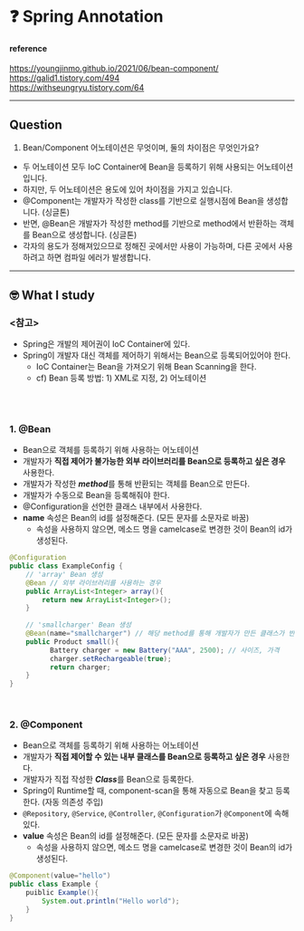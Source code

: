 # :question: Spring Annotation

#### reference
https://youngjinmo.github.io/2021/06/bean-component/<br>
https://galid1.tistory.com/494<br>
https://withseungryu.tistory.com/64
<hr>

## Question
1. Bean/Component 어노테이션은 무엇이며, 둘의 차이점은 무엇인가요?
- 두 어노테이션 모두 IoC Container에 Bean을 등록하기 위해 사용되는 어노테이션입니다.
- 하지만, 두 어노테이션은 용도에 있어 차이점을 가지고 있습니다.
- @Component는 개발자가 작성한 class를 기반으로 실행시점에 Bean을 생성합니다. (싱글톤) 
- 반면, @Bean은 개발자가 작성한 method를 기반으로 method에서 반환하는 객체를 Bean으로 생성합니다. (싱글톤)
- 각자의 용도가 정해져있으므로 정해진 곳에서만 사용이 가능하며, 다른 곳에서 사용하려고 하면 컴파일 에러가 발생합니다.
<hr>

## :nerd_face:	What I study

### <참고>
- Spring은 개발의 제어권이 IoC Container에 있다.
- Spring이 개발자 대신 객체를 제어하기 위해서는 Bean으로 등록되어있어야 한다.
  - IoC Container는 Bean을 가져오기 위해 Bean Scanning을 한다.
  - cf) Bean 등록 방법: 1) XML로 지정, 2) 어노테이션

<br><br>

### 1. @Bean
- Bean으로 객체를 등록하기 위해 사용하는 어노테이션
- 개발자가 **직접 제어가 불가능한 외부 라이브러리를 Bean으로 등록하고 싶은 경우** 사용한다.
- 개발자가 작성한 ***method***를 통해 반환되는 객체를 Bean으로 만든다.
- 개발자가 수동으로 Bean을 등록해줘야 한다.
- @Configuration을 선언한 클래스 내부에서 사용한다.
- **name** 속성은 Bean의 id를 설정해준다. (모든 문자를 소문자로 바꿈)
  - 속성을 사용하지 않으면, 메소드 명을 camelcase로 변경한 것이 Bean의 id가 생성된다.

```java
@Configuration
public class ExampleConfig {
    // 'array' Bean 생성 
    @Bean // 외부 라이브러리를 사용하는 경우
    public ArrayList<Integer> array(){
    	return new ArrayList<Integer>();
    }
    
    // 'smallcharger' Bean 생성
    @Bean(name="smallcharger") // 해당 method를 통해 개발자가 만든 클래스가 반환되는 경우
  	public Product small(){
          Battery charger = new Battery("AAA", 2500); // 사이즈, 가격
          charger.setRechargeable(true);
          return charger;
   	}
}
```

<br>

### 2. @Component
- Bean으로 객체를 등록하기 위해 사용하는 어노테이션
- 개발자가 **직접 제어할 수 있는 내부 클래스를 Bean으로 등록하고 싶은 경우** 사용한다.
- 개발자가 직접 작성한 ***Class***를 Bean으로 등록한다.
- Spring이 Runtime할 때, component-scan을 통해 자동으로 Bean을 찾고 등록한다. (자동 의존성 주입)
- `@Repository`, `@Service`, `@Controller`, `@Configuration`가 `@Component`에 속해있다.
- **value** 속성은 Bean의 id를 설정해준다. (모든 문자를 소문자로 바꿈)
  - 속성을 사용하지 않으면, 메소드 명을 camelcase로 변경한 것이 Bean의 id가 생성된다.

```java
@Component(value="hello")
public class Example {
	puiblic Example(){
    	System.out.println("Hello world");
    }
}
```